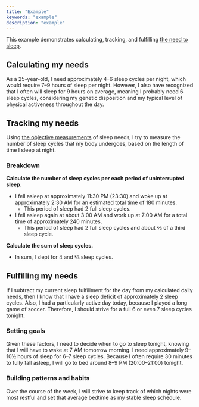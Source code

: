 ```yaml
---
title: "Example"
keywords: "example"
description: "example"
---
```


This example demonstrates calculating, tracking, and fulfilling [the need to sleep](/needs/physiological/sleep/).

## Calculating my needs

As a 25-year-old, I need approximately 4–6 sleep cycles per night, which would require 7–9 hours of sleep per night. However, I also have recognized that I often will sleep for 9 hours on average, meaning I probably need 6 sleep cycles, considering my genetic disposition and my typical level of physical activeness throughout the day.

## Tracking my needs

Using [the objective measurements](/needs/physiological/sleep/#objective-measurement) of sleep needs, I try to measure the number of sleep cycles that my body undergoes, based on the length of time I sleep at night.

### Breakdown

**Calculate the number of sleep cycles per each period of uninterrupted sleep.**

- I fell asleep at approximately 11:30 PM (23:30) and woke up at approximately 2:30 AM for an estimated total time of 180 minutes.
  - This period of sleep had 2 full sleep cycles.
- I fell asleep again at about 3:00 AM and work up at 7:00 AM for a total time of approximately 240 minutes.
  - This period of sleep had 2 full sleep cycles and about ⅔ of a third sleep cycle.

**Calculate the sum of sleep cycles.**

- In sum, I slept for 4 and ⅔ sleep cycles.

## Fulfilling my needs

If I subtract my current sleep fulfillment for the day from my calculated daily needs, then I know that I have a sleep deficit of approximately 2 sleep cycles. Also, I had a particularly active day today, because I played a long game of soccer. Therefore, I should strive for a full 6 or even 7 sleep cycles tonight.

### Setting goals

Given these factors, I need to decide when to go to sleep tonight, knowing that I will have to wake at 7 AM tomorrow morning. I need approximately 9–10½ hours of sleep for 6–7 sleep cycles. Because I often require 30 minutes to fully fall asleep, I will go to bed around 8–9 PM (20:00–21:00) tonight.

### Building patterns and habits

Over the course of the week, I will strive to keep track of which nights were most restful and set that average bedtime as my stable sleep schedule.
